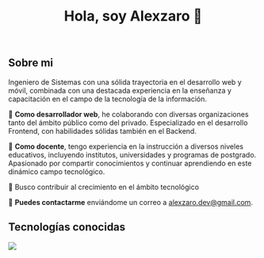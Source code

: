<div align="center">
<h1 align="center">Hola, soy Alexzaro 👋</h1>
</div>
<br>

## Sobre mi

Ingeniero de Sistemas con una sólida trayectoria en el desarrollo web y móvil, combinada con una destacada experiencia en la enseñanza y capacitación en el campo de la tecnología de la información.

🚀 **Como desarrollador web**, he colaborando con diversas organizaciones tanto del ámbito público como del privado. Especializado en el desarrollo Frontend, con habilidades sólidas también en el Backend.

🚀 **Como docente**, tengo experiencia en la instrucción a diversos niveles educativos, incluyendo institutos, universidades y programas de postgrado. Apasionado por compartir conocimientos y continuar aprendiendo en este dinámico campo tecnológico.

🚀 Busco contribuir al crecimiento en el ámbito tecnológico

💬 **Puedes contactarme** enviándome un correo a alexzaro.dev@gmail.com.

## Tecnologías conocidas

<p align="left">
  <a href="https://skillicons.dev">
    <img src="https://skillicons.dev/icons?i=androidstudio, ionic,php,py,js,css,html,nodejs,mysql,mogodb,postgres,laravel,angular,astro,github,vscode&perline=12" />
  </a>
</p>
<br>


